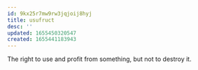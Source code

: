```yaml
---
id: 9kx25r7mw9rw3jqjoij8hyj
title: usufruct
desc: ''
updated: 1655450320547
created: 1655441183943
---
```

The right to use and profit from something, but not to destroy it.
